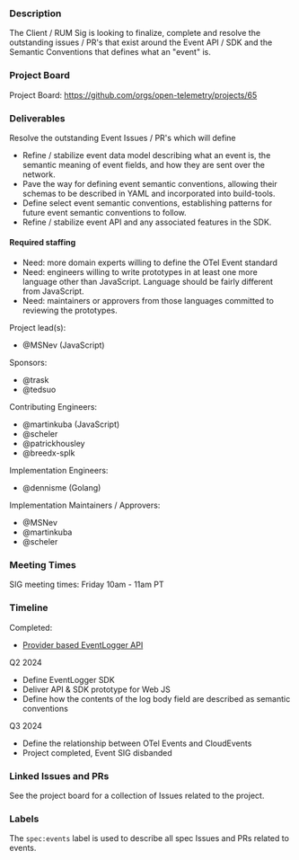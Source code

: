 ### Description

The Client / RUM Sig is looking to finalize, complete and resolve the outstanding issues / PR's that exist around the Event API / SDK and the Semantic Conventions that defines what an "event" is.

### Project Board

Project Board: https://github.com/orgs/open-telemetry/projects/65

### Deliverables

Resolve the outstanding Event Issues / PR's which will define

* Refine / stabilize event data model describing what an event is, the semantic meaning of event fields, and how they are sent over the network.
* Pave the way for defining event semantic conventions, allowing their schemas to be described in YAML and incorporated into build-tools.
* Define select event semantic conventions, establishing patterns for future event semantic conventions to follow.
* Refine / stabilize event API and any associated features in the SDK.

#### Required staffing

* Need: more domain experts willing to define the OTel Event standard
* Need: engineers willing to write prototypes in at least one more language other than JavaScript. Language should be fairly different from JavaScript.
* Need: maintainers or approvers from those languages committed to reviewing the prototypes.

Project lead(s):

* @MSNev (JavaScript)

Sponsors:

* @trask
* @tedsuo

Contributing Engineers:

* @martinkuba (JavaScript)
* @scheler
* @patrickhousley
* @breedx-splk

Implementation Engineers:
* @dennisme (Golang)

Implementation Maintainers / Approvers:

* @MSNev
* @martinkuba
* @scheler

### Meeting Times

SIG meeting times: Friday 10am - 11am PT

### Timeline

Completed:
* [Provider based EventLogger API](https://github.com/open-telemetry/opentelemetry-specification/blob/v1.40.0/specification/logs/event-api.md)

Q2 2024

* Define EventLogger SDK
* Deliver API & SDK prototype for Web JS
* Define how the contents of the log body field are described as semantic conventions

Q3 2024
* Define the relationship between OTel Events and CloudEvents
* Project completed, Event SIG disbanded

### Linked Issues and PRs

See the project board for a collection of Issues related to the project.

### Labels

The `spec:events` label is used to describe all spec Issues and PRs related to events.
